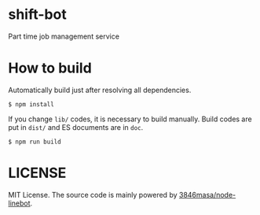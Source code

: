 shift-bot
=====

Part time job management service

# How to build

Automatically build just after resolving all dependencies.

```
$ npm install
```

If you change `lib/` codes, it is necessary to build manually. Build codes are put in `dist/` and ES documents are in `doc`.

```
$ npm run build
```

# LICENSE

MIT License. The source code is mainly powered by [3846masa/node-linebot](https://github.com/3846masa/node-linebot).
